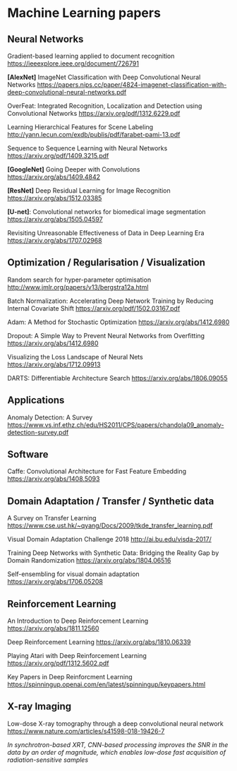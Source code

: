 # Machine Learning papers

## Neural Networks

Gradient-based learning applied to document recognition
https://ieeexplore.ieee.org/document/726791

**[AlexNet]** ImageNet Classification with Deep Convolutional Neural Networks
https://papers.nips.cc/paper/4824-imagenet-classification-with-deep-convolutional-neural-networks.pdf

OverFeat: Integrated Recognition, Localization and Detection using Convolutional Networks
https://arxiv.org/pdf/1312.6229.pdf

Learning Hierarchical Features for Scene Labeling
http://yann.lecun.com/exdb/publis/pdf/farabet-pami-13.pdf

Sequence to Sequence Learning with Neural Networks
https://arxiv.org/pdf/1409.3215.pdf

**[GoogleNet]** Going Deeper with Convolutions
https://arxiv.org/abs/1409.4842

**[ResNet]** Deep Residual Learning for Image Recognition
https://arxiv.org/abs/1512.03385

**[U-net]**: Convolutional networks for biomedical image segmentation
https://arxiv.org/abs/1505.04597

Revisiting Unreasonable Effectiveness of Data in Deep Learning Era
https://arxiv.org/abs/1707.02968


## Optimization / Regularisation / Visualization

Random search for hyper-parameter optimisation
http://www.jmlr.org/papers/v13/bergstra12a.html

Batch Normalization: Accelerating Deep Network Training by Reducing Internal Covariate Shift
https://arxiv.org/pdf/1502.03167.pdf

Adam: A Method for Stochastic Optimization
https://arxiv.org/abs/1412.6980

Dropout: A Simple Way to Prevent Neural Networks from Overfitting
https://arxiv.org/abs/1412.6980

Visualizing the Loss Landscape of Neural Nets
https://arxiv.org/abs/1712.09913

DARTS: Differentiable Architecture Search
https://arxiv.org/abs/1806.09055

## Applications

Anomaly Detection: A Survey
https://www.vs.inf.ethz.ch/edu/HS2011/CPS/papers/chandola09_anomaly-detection-survey.pdf

## Software

Caffe: Convolutional Architecture for Fast Feature Embedding
https://arxiv.org/abs/1408.5093


## Domain Adaptation / Transfer / Synthetic data

A Survey on Transfer Learning
https://www.cse.ust.hk/~qyang/Docs/2009/tkde_transfer_learning.pdf

Visual Domain Adaptation Challenge 2018
http://ai.bu.edu/visda-2017/

Training Deep Networks with Synthetic Data: Bridging the Reality Gap by Domain Randomization
https://arxiv.org/abs/1804.06516

Self-ensembling for visual domain adaptation
https://arxiv.org/abs/1706.05208

## Reinforcement Learning

An Introduction to Deep Reinforcement Learning
https://arxiv.org/abs/1811.12560

Deep Reinforcement Learning
https://arxiv.org/abs/1810.06339

Playing Atari with Deep Reinforcement Learning
https://arxiv.org/pdf/1312.5602.pdf

Key Papers in Deep Reinforcment Learning
https://spinningup.openai.com/en/latest/spinningup/keypapers.html

## X-ray Imaging
Low-dose X-ray tomography through a deep convolutional neural network
https://www.nature.com/articles/s41598-018-19426-7

*In synchrotron-based XRT, CNN-based processing improves the SNR in the data by an order of magnitude, which enables low-dose fast acquisition of radiation-sensitive samples*



